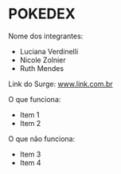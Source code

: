 # POKEDEX


Nome dos integrantes: 
- Luciana Verdinelli
- Nicole Zolnier
-  Ruth Mendes

Link do Surge: www.link.com.br

O que funciona:
- Item 1
- Item 2

O que não funciona: 
- Item 3
- Item 4
